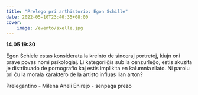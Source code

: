 ```yaml
---
title: "Prelego pri arthistorio: Egon Schille"
date: 2022-05-10T23:40:35+08:00
cover: 
    image: /evento/sxelle.jpg
---
```


**14.05 19:30**

Egon Schiele estas konsiderata la kreinto de sinceraj portretoj, kiujn oni prave povas nomi psikologiaj.
Li kategoriiĝis sub la cenzurleĝo, estis akuzita je distribuado de pornografio kaj estis implikita en kalumnia rilato. Ni parolu pri ĉu la morala karaktero de la artisto influas lian arton?

Prelegantino - Milena Aneli
Enirejo - senpaga prezo